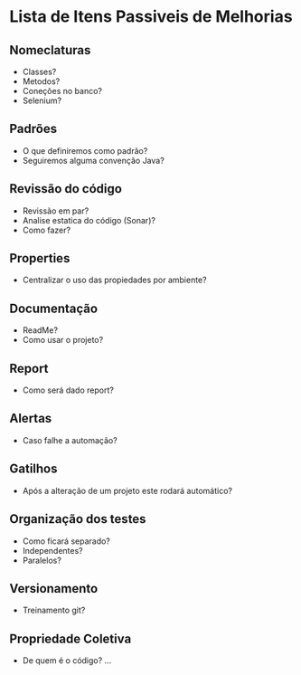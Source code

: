 # Lista de Itens Passiveis de Melhorias

## Nomeclaturas
- Classes?
- Metodos?
- Coneções no banco?
- Selenium?

## Padrões
- O que definiremos como padrão?
- Seguiremos alguma convenção Java?

## Revissão do código
- Revissão em par?
- Analise estatica do código (Sonar)?
- Como fazer?

## Properties
- Centralizar o uso das propiedades por ambiente?

## Documentação
- ReadMe?
- Como usar o projeto? 

## Report
- Como será dado report?

## Alertas
- Caso falhe a automação?

## Gatilhos 
- Após a alteração de um projeto este rodará automático?

## Organização dos testes
- Como ficará separado?
- Independentes?
- Paralelos?

## Versionamento
- Treinamento git?

## Propriedade Coletiva
- De quem é o código?
...
